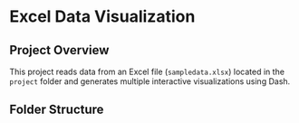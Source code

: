 # Excel Data Visualization

## Project Overview
This project reads data from an Excel file (`sampledata.xlsx`) located in the `project` folder and generates multiple interactive visualizations using Dash.

## Folder Structure
